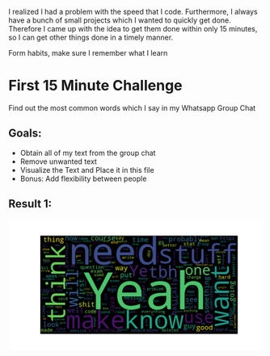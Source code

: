 I realized I had a problem with the speed that I code. Furthermore, I always have a bunch of small projects which I wanted to quickly get done. Therefore I came up with the idea to get them done within only 15 minutes, so I can get other things done in a timely manner.

Form habits, make sure I remember what I learn

# First 15 Minute Challenge
Find out the most common words which I say in my Whatsapp Group Chat

## Goals:
- Obtain all of my text from the group chat
- Remove unwanted text
- Visualize the Text and Place it in this file
- Bonus: Add flexibility between people

## Result 1:
![My Word Cloud](./MyWordCloud.png)

